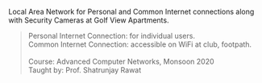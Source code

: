 Local Area Network for Personal and Common Internet connections along with
Security Cameras at Golf View Apartments.

> Personal Internet Connection: for individual users.<br>
> Common Internet Connection: accessible on WiFi at club, footpath.<br>
> <br>
> Course: Advanced Computer Networks, Monsoon 2020<br>
> Taught by: Prof. Shatrunjay Rawat
